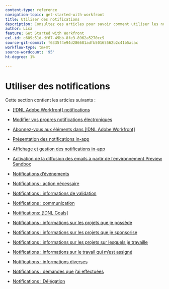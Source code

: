 ```yaml
---
content-type: reference
navigation-topic: get-started-with-workfront
title: Utiliser des notifications
description: Consultez ces articles pour savoir comment utiliser les notifications dans Adobe Workfront.
author: Lisa
feature: Get Started with Workfront
exl-id: c609c51d-df67-49bb-8fe3-8962a5270cc9
source-git-commit: f6335f4e94d286681adfb50165562b2c41b5acac
workflow-type: tm+mt
source-wordcount: '95'
ht-degree: 1%

---
```


# Utiliser des notifications

Cette section contient les articles suivants :

* [[!DNL Adobe Workfront] notifications](../../workfront-basics/using-notifications/wf-notifications.md)
* [Modifier vos propres notifications électroniques](../../workfront-basics/using-notifications/activate-or-deactivate-your-own-event-notifications.md)
* [Abonnez-vous aux éléments dans [!DNL Adobe Workfront]](../../workfront-basics/using-notifications/subscribe-to-items-in-workfront.md)
* [Présentation des notifications in-app](../../workfront-basics/using-notifications/in-app-notifications-overview.md)
* [Affichage et gestion des notifications in-app](../../workfront-basics/using-notifications/view-and-manage-in-app-notifications.md)
* [Activation de la diffusion des emails à partir de l’environnement Preview Sandbox](../../workfront-basics/using-notifications/enable-delivery-emails-from-preview-sandbox-environment.md)
* [Notifications d’événements](../../workfront-basics/using-notifications/event-notifications.md)

  <!--
  <li data-mc-conditions="QuicksilverOrClassic.Draft mode"><a href="../../workfront-basics/using-notifications/opt-out-of-email-notifications.md" class="MCXref xref" xrefformat="{para}">Opt out of email notifications</a> </li>
  -->

* [Notifications : action nécessaire](../../workfront-basics/using-notifications/notifications-action-needed.md)
* [Notifications : informations de validation](../../workfront-basics/using-notifications/notifications-approval-information.md)
* [Notifications : communication](../../workfront-basics/using-notifications/notifications-communication.md)
* [Notifications: [!DNL Goals]](../../workfront-basics/using-notifications/notifications-goals.md)
* [Notifications : informations sur les projets que je possède](../../workfront-basics/using-notifications/notifications-information-about-projects-i-own.md)
* [Notifications : informations sur les projets que je sponsorise](../../workfront-basics/using-notifications/notifications-information-about-projects-i-sponsor.md)
* [Notifications : informations sur les projets sur lesquels je travaille](../../workfront-basics/using-notifications/notifications-information-about-projects-im-on.md)
* [Notifications : informations sur le travail qui m’est assigné](../../workfront-basics/using-notifications/notifications-information-about-work-assigned-to-me.md)
* [Notifications : informations diverses](../../workfront-basics/using-notifications/notifications-misc-information.md)
* [Notifications : demandes que j’ai effectuées](../../workfront-basics/using-notifications/notifications-requests-i-have-made.md)
* [Notifications : Délégation](../../workfront-basics/using-notifications/notifications-delegation.md)
